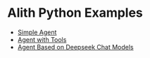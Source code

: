 # Alith Python Examples

- [Simple Agent](./agent.py)
- [Agent with Tools](./agent_with_tools.py)
- [Agent Based on Deepseek Chat Models](./agent_deepseek.py)
